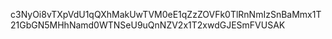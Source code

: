 c3NyOi8vTXpVdU1qQXhMakUwTVM0eE1qZzZOVFk0TlRnNmIzSnBaMmx1T21GbGN5MHhNamd0WTNSeU9uQnNZV2x1T2xwdGJESmFVUSAK
